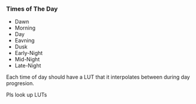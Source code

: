 ### Times of The Day
- Dawn
- Morning
- Day
- Eavning
- Dusk
- Early-Night
- Mid-Night
- Late-Night

Each time of day should have a LUT that it interpolates between during day progresion.

Pls look up LUTs
